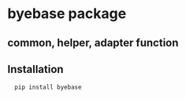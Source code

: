 # **byebase** package

## common, helper, adapter function

## Installation

```bash
  pip install byebase
```
